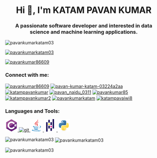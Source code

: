 <h1 align="center">Hi 👋, I'm KATAM PAVAN KUMAR</h1>
<h3 align="center">A passionate software developer and interested in data science and machine learning applications.</h3>

<p align="left"> <img src="https://komarev.com/ghpvc/?username=pavankumarkatam03&label=Profile%20views&color=0e75b6&style=flat" alt="pavankumarkatam03" /> </p>

<p align="left"> <a href="https://github.com/ryo-ma/github-profile-trophy"><img src="https://github-profile-trophy.vercel.app/?username=pavankumarkatam03" alt="pavankumarkatam03" /></a> </p>

<p align="left"> <a href="https://twitter.com/pavankumar86609" target="blank"><img src="https://img.shields.io/twitter/follow/pavankumar86609?logo=twitter&style=for-the-badge" alt="pavankumar86609" /></a> </p>

<h3 align="left">Connect with me:</h3>
<p align="left">
<a href="https://twitter.com/pavankumar86609" target="blank"><img align="center" src="https://raw.githubusercontent.com/rahuldkjain/github-profile-readme-generator/master/src/images/icons/Social/twitter.svg" alt="pavankumar86609" height="30" width="40" /></a>
<a href="https://linkedin.com/in/pavan-kumar-katam-03224a2aa" target="blank"><img align="center" src="https://raw.githubusercontent.com/rahuldkjain/github-profile-readme-generator/master/src/images/icons/Social/linked-in-alt.svg" alt="pavan-kumar-katam-03224a2aa" height="30" width="40" /></a>
<a href="https://kaggle.com/katampavankumar" target="blank"><img align="center" src="https://raw.githubusercontent.com/rahuldkjain/github-profile-readme-generator/master/src/images/icons/Social/kaggle.svg" alt="katampavankumar" height="30" width="40" /></a>
<a href="https://instagram.com/pavan_naidu_0311" target="blank"><img align="center" src="https://raw.githubusercontent.com/rahuldkjain/github-profile-readme-generator/master/src/images/icons/Social/instagram.svg" alt="pavan_naidu_0311" height="30" width="40" /></a>
<a href="https://www.codechef.com/users/pavankumar85" target="blank"><img align="center" src="https://cdn.jsdelivr.net/npm/simple-icons@3.1.0/icons/codechef.svg" alt="pavankumar85" height="30" width="40" /></a>
<a href="https://www.hackerrank.com/katampavankumar2" target="blank"><img align="center" src="https://raw.githubusercontent.com/rahuldkjain/github-profile-readme-generator/master/src/images/icons/Social/hackerrank.svg" alt="katampavankumar2" height="30" width="40" /></a>
<a href="https://www.leetcode.com/pavankumarkatam" target="blank"><img align="center" src="https://raw.githubusercontent.com/rahuldkjain/github-profile-readme-generator/master/src/images/icons/Social/leet-code.svg" alt="pavankumarkatam" height="30" width="40" /></a>
<a href="https://auth.geeksforgeeks.org/user/katampavaiwi8" target="blank"><img align="center" src="https://raw.githubusercontent.com/rahuldkjain/github-profile-readme-generator/master/src/images/icons/Social/geeks-for-geeks.svg" alt="katampavaiwi8" height="30" width="40" /></a>
</p>

<h3 align="left">Languages and Tools:</h3>
<p align="left"> <a href="https://www.w3schools.com/cs/" target="_blank" rel="noreferrer"> <img src="https://raw.githubusercontent.com/devicons/devicon/master/icons/csharp/csharp-original.svg" alt="csharp" width="40" height="40"/> </a> <a href="https://git-scm.com/" target="_blank" rel="noreferrer"> <img src="https://www.vectorlogo.zone/logos/git-scm/git-scm-icon.svg" alt="git" width="40" height="40"/> </a> <a href="https://www.java.com" target="_blank" rel="noreferrer"> <img src="https://raw.githubusercontent.com/devicons/devicon/master/icons/java/java-original.svg" alt="java" width="40" height="40"/> </a> <a href="https://pandas.pydata.org/" target="_blank" rel="noreferrer"> <img src="https://raw.githubusercontent.com/devicons/devicon/2ae2a900d2f041da66e950e4d48052658d850630/icons/pandas/pandas-original.svg" alt="pandas" width="40" height="40"/> </a> <a href="https://www.python.org" target="_blank" rel="noreferrer"> <img src="https://raw.githubusercontent.com/devicons/devicon/master/icons/python/python-original.svg" alt="python" width="40" height="40"/> </a> </p>

<p><img align="left" src="https://github-readme-stats.vercel.app/api/top-langs?username=pavankumarkatam03&show_icons=true&locale=en&layout=compact" alt="pavankumarkatam03" /></p>

<p>&nbsp;<img align="center" src="https://github-readme-stats.vercel.app/api?username=pavankumarkatam03&show_icons=true&locale=en" alt="pavankumarkatam03" /></p>

<p><img align="center" src="https://github-readme-streak-stats.herokuapp.com/?user=pavankumarkatam03&" alt="pavankumarkatam03" /></p>
